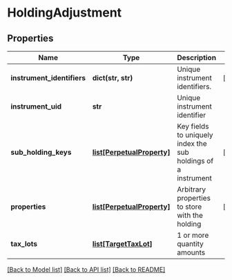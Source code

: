 # HoldingAdjustment

## Properties
Name | Type | Description | Notes
------------ | ------------- | ------------- | -------------
**instrument_identifiers** | **dict(str, str)** | Unique instrument identifiers. | [optional] 
**instrument_uid** | **str** | Unique instrument identifier | 
**sub_holding_keys** | [**list[PerpetualProperty]**](PerpetualProperty.md) | Key fields to uniquely index the sub holdings of a instrument | [optional] 
**properties** | [**list[PerpetualProperty]**](PerpetualProperty.md) | Arbitrary properties to store with the holding | [optional] 
**tax_lots** | [**list[TargetTaxLot]**](TargetTaxLot.md) | 1 or more quantity amounts | 

[[Back to Model list]](../README.md#documentation-for-models) [[Back to API list]](../README.md#documentation-for-api-endpoints) [[Back to README]](../README.md)


